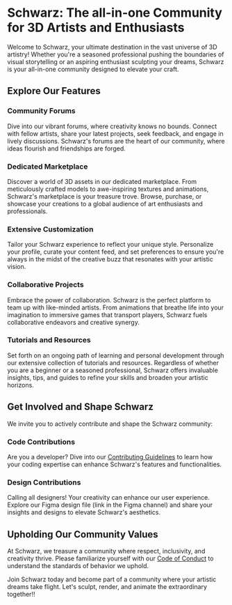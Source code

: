 # Schwarz: The all-in-one Community for 3D Artists and Enthusiasts

Welcome to Schwarz, your ultimate destination in the vast universe of 3D artistry! Whether you're a seasoned professional pushing the boundaries of visual storytelling or an aspiring enthusiast sculpting your dreams, Schwarz is your all-in-one community designed to elevate your craft.

## Explore Our Features

### **Community Forums**
Dive into our vibrant forums, where creativity knows no bounds. Connect with fellow artists, share your latest projects, seek feedback, and engage in lively discussions. Schwarz's forums are the heart of our community, where ideas flourish and friendships are forged.

### **Dedicated Marketplace**
Discover a world of 3D assets in our dedicated marketplace. From meticulously crafted models to awe-inspiring textures and animations, Schwarz's marketplace is your treasure trove. Browse, purchase, or showcase your creations to a global audience of art enthusiasts and professionals.

### **Extensive Customization**
Tailor your Schwarz experience to reflect your unique style. Personalize your profile, curate your content feed, and set preferences to ensure you're always in the midst of the creative buzz that resonates with your artistic vision.

### **Collaborative Projects**
Embrace the power of collaboration. Schwarz is the perfect platform to team up with like-minded artists. From animations that breathe life into your imagination to immersive games that transport players, Schwarz fuels collaborative endeavors and creative synergy.

### **Tutorials and Resources**
Set forth on an ongoing path of learning and personal development through our extensive collection of tutorials and resources. Regardless of whether you are a beginner or a seasoned professional, Schwarz offers invaluable insights, tips, and guides to refine your skills and broaden your artistic horizons.

## Get Involved and Shape Schwarz

We invite you to actively contribute and shape the Schwarz community:

### **Code Contributions**
Are you a developer? Dive into our [Contributing Guidelines](CONTRIBUTING.md) to learn how your coding expertise can enhance Schwarz's features and functionalities.

### **Design Contributions**
Calling all designers! Your creativity can enhance our user experience. Explore our Figma design file (link in the Figma channel) and share your insights and designs to elevate Schwarz's aesthetics.

## Upholding Our Community Values

At Schwarz, we treasure a community where respect, inclusivity, and creativity thrive. Please familiarize yourself with our [Code of Conduct](CODE_OF_CONDUCT.md) to understand the standards of behavior we uphold.

Join Schwarz today and become part of a community where your artistic dreams take flight. Let's sculpt, render, and animate the extraordinary together!!
